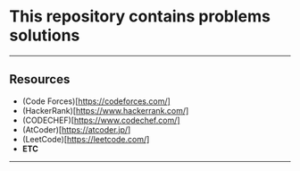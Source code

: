 # This repository contains problems solutions
***
## Resources
* (Code Forces)[https://codeforces.com/]
* (HackerRank)[https://www.hackerrank.com/]
* (CODECHEF)[https://www.codechef.com/]
* (AtCoder)[https://atcoder.jp/]
* (LeetCode)[https://leetcode.com/]
* **ETC**
***
